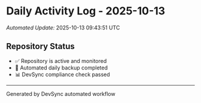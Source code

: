 # Daily Activity Log - 2025-10-13

*Automated Update:* 2025-10-13 09:43:51 UTC

## Repository Status
- ✅ Repository is active and monitored
- 🔄 Automated daily backup completed
- 📊 DevSync compliance check passed

---
Generated by DevSync automated workflow
